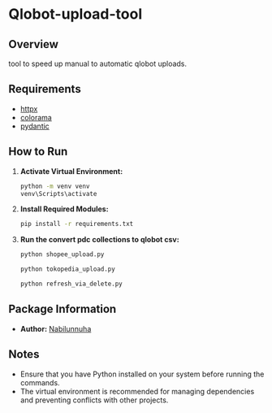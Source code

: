 # Qlobot-upload-tool

## Overview
tool to speed up manual to automatic qlobot uploads.

## Requirements
- [httpx](https://pypi.org/project/httpx/)
- [colorama](https://pypi.org/project/colorama/)
- [pydantic](https://pypi.org/project/pydantic/)

## How to Run

1. **Activate Virtual Environment:**
    ```bash
    python -m venv venv
    venv\Scripts\activate
    ```

2. **Install Required Modules:**
    ```bash
    pip install -r requirements.txt
    ```
    
3. **Run the convert pdc collections to qlobot csv:**
    ```bash
    python shopee_upload.py
    ```
    ```bash
    python tokopedia_upload.py
    ```
    ```bash
    python refresh_via_delete.py
    ```

## Package Information

- **Author:** [Nabilunnuha](https://github.com/nabilunnuha)

## Notes
- Ensure that you have Python installed on your system before running the commands.
- The virtual environment is recommended for managing dependencies and preventing conflicts with other projects.
